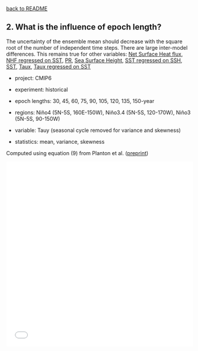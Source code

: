 [back to README](../README.md)

## 2. What is the influence of epoch length?
The uncertainty of the ensemble mean should decrease with the square root of the number of independent time steps. There are large inter-model differences.
This remains true for other variables: [Net Surface Heat flux](f4_hf.md), [NHF regressed on SST](f4_hf_fbk.md), [PR](f4_pr.md), [Sea Surface Height](f4_sl.md), [SST regressed on SSH](f4_sl_fbk.md), [SST](f4_ts.md), [Taux](f4_tx.md), [Taux regressed on SST](f4_tx_fbk.md)  


- project: CMIP6

- experiment: historical

- epoch lengths: 30, 45, 60, 75, 90, 105, 120, 135, 150-year

- regions: Niño4 (5N-5S, 160E-150W), Niño3.4 (5N-5S, 120-170W), Niño3 (5N-5S, 90-150W)

- variable: Tauy (seasonal cycle removed for variance and skewness)

- statistics: mean, variance, skewness

Computed using equation (9) from Planton et al. ([preprint](https://doi.org/10.22541/essoar.170196744.48068128/v1))


<iframe src="f04_uncertainty_vs_epoch_length_ty.pdf" width="100%" height="500" frameborder="0" />

